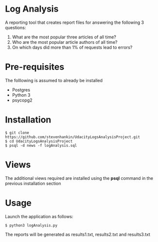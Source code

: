 # Log Analysis
A reporting tool that creates report files for answering the following 3 questions:
1. What are the most popular three articles of all time? 
2. Who are the most popular article authors of all time? 
3. On which days did more than 1% of requests lead to errors?

# Pre-requisites
The folllowing is assumed to already be installed
* Postgres
* Python 3
* psycopg2

# Installation
```
$ git clone https://github.com/stevenhankin/UdacityLogsAnalysisProject.git
$ cd UdacityLogsAnalysisProject
$ psql -d news -f logAnalysis.sql
```

# Views
The additional views required are installed using the **psql** command in the previous installation section

# Usage
Launch the application as follows:
```
$ python3 logAnalysis.py
```
The reports will be generated as results1.txt, results2.txt and results3.txt

